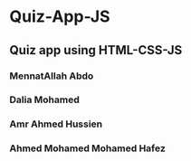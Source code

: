 # Quiz-App-JS
## Quiz app using HTML-CSS-JS
### MennatAllah Abdo
### Dalia Mohamed
### Amr Ahmed Hussien
### Ahmed Mohamed Mohamed Hafez
